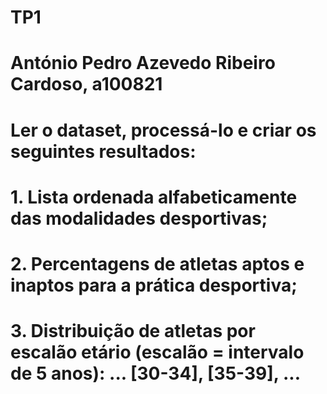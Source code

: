 # TP1
# António Pedro Azevedo Ribeiro Cardoso, a100821
# 
# Ler o dataset, processá-lo e criar os seguintes resultados:
#   1. Lista ordenada alfabeticamente das modalidades desportivas;
#   2. Percentagens de atletas aptos e inaptos para a prática desportiva;
#   3. Distribuição de atletas por escalão etário (escalão = intervalo de 5 anos): ... [30-34], [35-39], ...